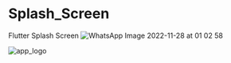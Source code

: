 # Splash_Screen
Flutter Splash Screen
![WhatsApp Image 2022-11-28 at 01 02 58](https://user-images.githubusercontent.com/100303780/204157387-17e7325b-f2d7-49bc-9c0a-368df26a4d1a.jpg)

![app_logo](https://user-images.githubusercontent.com/100303780/204157395-28150368-3999-4f3a-b814-89bd52bb6ec3.jpeg)
